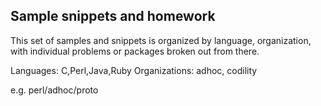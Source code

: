 ## Sample snippets and homework

This set of samples and snippets is organized by language, organization, with
individual problems or packages broken out from there.  

Languages:  C,Perl,Java,Ruby
Organizations: adhoc, codility

e.g. perl/adhoc/proto
